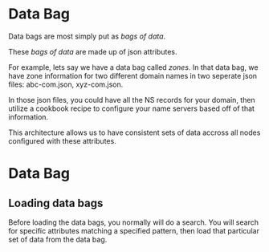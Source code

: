 # Data Bag

Data bags are most simply put as _bags of data_.

These _bags of data_ are made up of json attributes.

For example, lets say we have a data bag called _zones_.
In that data bag, we have zone information for two different
domain names in two seperate json files: abc-com.json, xyz-com.json.

In those json files, you could have all the NS records for your domain,
then utilize a cookbook recipe to configure your name servers based
off of that information.

This architecture allows us to have consistent sets of data accross all
nodes configured with these attributes.

# Data Bag
## Loading data bags

Before loading the data bags, you normally will do a search.  You will
search for specific attributes matching a specified pattern, then load
that particular set of data from the data bag.

